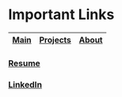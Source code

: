 # Important Links

| [Main](index.md)| [Projects](projects.md) | [About](about.md) |
| :--- | :--- | :--- |


### [Resume]
### [LinkedIn]

[Resume]: <https://github.com/Jay-Adusumilli/Jay-Adusumilli.github.io/blob/main/assests/pdfs/JyotiAdusumilliResumeV2.5.pdf>
[LinkedIn]: <https://www.linkedin.com/in/jyoti-adusumilli-8080ba173/> 
